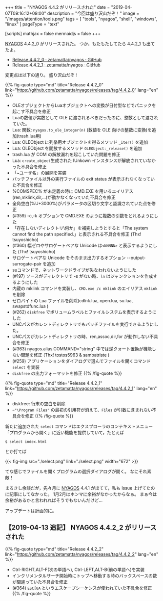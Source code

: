 +++
title = "NYAGOS 4.4.2 がリリースされた"
date = "2019-04-07T09:16:12+09:00"
description = "今回は盛り沢山だぞ！"
image = "/images/attention/tools.png"
tags  = [ "tools", "nyagos", "shell", "windows", "linux" ]
pageType = "text"

[scripts]
  mathjax = false
  mermaidjs = false
+++

[NYAGOS] 4.4.2_0 がリリースされた。
つか，もたもたしてたら 4.4.2_1 も出てたよ。

- [Release 4.4.2_0 · zetamatta/nyagos · GitHub](https://github.com/zetamatta/nyagos/releases/tag/4.4.2_0)
- [Release 4.4.2_1 · zetamatta/nyagos · GitHub](https://github.com/zetamatta/nyagos/releases/tag/4.4.2_1)

変更点は以下の通り。
盛り沢山だぞ！

{{% fig-quote type="md" title="Release 4.4.2_0" link="https://github.com/zetamatta/nyagos/releases/tag/4.4.2_0" lang="en" %}}
- OLEオブジェクトからLuaオブジェクトへの変換が日付型などでパニックを起こす不具合を修正
- Luaの数値が実数として OLE に渡されるべきだったのに、整数として渡されていた。
- Lua: 関数: `nyagos.to_ole_integer(n)` (数値を OLE 向けの整数に変換)を追加(trash.lua用)
- Lua: OLEObject に列挙用オブジェクトを得るメソッド `_iter()` を追加
- Lua: OLEObject を開放するメソッド `OLEObject:_release()` を追加
- trash.lua が COM の解放漏れを起こしていた問題を修正
- Lua: `create_object`生成された IUnkown インスタンスが解放されていなかった不具合を修正
- 「~ユーザ名」の展開を実装
- バッチファイル以外の実行ファイルの exit status が表示されなくなっていた不具合を修正
- %COMSPEC% が未定義の時に CMD.EXE を用いるエイリアス(ren,mklink,dir,...)が動かなくなっていた不具合を修正
- 全角空白(%U+3000%)がパラメータの区切り文字と認識されていた点を修正
- (#359) -c,-k オプションで CMD.EXE のように複数の引数をとれるようにした
- 「存在しないディレクトリ\何か」を補完しようとすると「The system cannot find the path specified.」と表示される不具合を修正 (Thx! tsuyoshicho)
- (#360) 幅ゼロやサロゲートペアな Unicode は`<NNNNN>` と表示するようにした (Thx! tsuyoshicho)
- サロゲートペアな Unicode をそのまま出力するオプション --output-surrogate-pair を追加
- suコマンドで、ネットワークドライブが失なわれないようにした
- (#197) ソースがディレクトリで -s がない時、`ln` はジャンクションを作成するようにした
- 内蔵の mklink コマンドを実装し、`CMD.exe /c mklink` のエイリアス `mklink` を削除
- ゼロバイトの Lua ファイルを削除(cdlnk.lua, open.lua, su.lua, swapstdfunc.lua )
- (#262) `diskfree` でボリュームラベルとファイルシステムを表示するようにした
- UNCパスがカレントディレクトリでもバッチファイルを実行できるようにした。
- UNCパスがカレントディレクトリの時、ren,assoc,dir,for が動作しない不具合を修正
- (#363) nyagos.alias.COMMAND="string" 中では逆クォート置換が機能しない問題を修正 (Thx! tostos5963 & sambatriste )
- (#259) アプリケーションをダイアログで選んでファイルを開くコマンド `select` を実装
- `diskfree` の出力フォーマットを修正
{{% /fig-quote %}}

{{% fig-quote type="md" title="Release 4.4.2_1" link="https://github.com/zetamatta/nyagos/releases/tag/4.4.2_1" lang="en" %}}
- diskfree: 行末の空白を削除
- `~"\Program Files"` の最初の引用符が消えて、`Files` が引数に含まれない不具合を修正
{{% /fig-quote %}}

新たに追加された `select` コマンドはエクスプローラのコンテキストメニュー「プログラムから開く」に近い機能を提供していて，たとえば

```text
$ select index.html
```

とか打てば

{{< fig-img src="./select.png" link="./select.png" width="672" >}}

てな感じでファイルを開くプログラムの選択ダイアログが開く。
なにそれ素敵！

まるきし余談だが，先々月に [NYAGOS] 4.4.1 が出てて，私も Issue 上げてたのに記事にしてなかった。
1月2月はホンマに余裕がなかったからなぁ。
まぁ今は余裕があるかと言われればそうでもないんだけど...

アップデートは計画的に。

## 【2019-04-13 追記】 NYAGOS 4.4.2_2 がリリースされた

{{% fig-quote type="md" title="Release 4.4.2_2" link="https://github.com/zetamatta/nyagos/releases/tag/4.4.2_2" lang="en" %}}
- Ctrl-RIGHT,ALT-F(次の単語へ), Ctrl-LEFT,ALT-B(前の単語へ)を実装
- インクリメンタルサーチ開始時にトップへ移動する時のバックスペースの数が間違っていた不具合を修正
- (#364) `ESC[0A` というエスケープシーケンスが使われていた不具合を修正
{{% /fig-quote %}}

[NYAGOS]: https://github.com/zetamatta/nyagos/ "zetamatta/nyagos: NYAGOS - The hybrid UNIXLike Commandline Shell for Windows"
